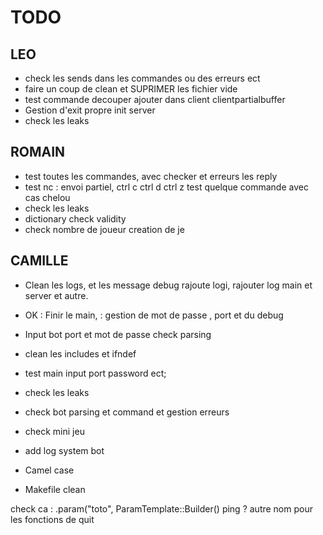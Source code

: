 # TODO

## LEO

- check les sends dans les commandes ou des erreurs ect
- faire un coup de clean et SUPRIMER les fichier vide
- test commande decouper ajouter dans client clientpartialbuffer
- Gestion d'exit propre init server
- check les leaks

## ROMAIN 

- test toutes les commandes, avec checker et erreurs les reply
- test nc : envoi partiel, ctrl c ctrl d ctrl z test quelque commande avec cas chelou
- check les leaks
- dictionary check validity
- check nombre de joueur creation de je

## CAMILLE


- Clean les logs, et les message debug rajoute logi, rajouter log main et server et autre.
-  OK : Finir le main, : gestion de mot de passe , port et du debug
- Input bot port et mot de passe check parsing
- clean les includes et ifndef
- test main input port password ect;
- check les leaks

- check bot parsing et command et gestion erreurs
- check mini jeu
- add log system bot
- Camel case
- Makefile clean


check ca : .param("toto", ParamTemplate::Builder()
ping ?
autre nom pour les fonctions de quit